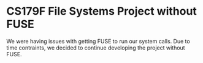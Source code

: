 CS179F File Systems Project without FUSE
====================

We were having issues with getting FUSE to run our system calls. Due to time contraints, we decided to continue developing the project without FUSE. 